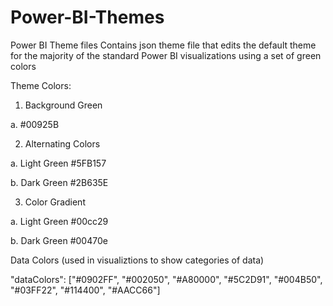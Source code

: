 # Power-BI-Themes
Power BI Theme files
Contains json theme file that edits the default theme for the majority of the standard Power BI visualizations using a set of green colors

Theme Colors:
1.	Background Green

a.	#00925B
  
2.	Alternating Colors

a.	Light Green #5FB157
  
b.	Dark Green #2B635E
  
3.	Color Gradient

a.	Light Green #00cc29
  
b.	Dark Green #00470e
  

Data Colors (used in visualiztions to show categories of data)

"dataColors": ["#0902FF", "#002050", "#A80000", "#5C2D91", "#004B50", "#03FF22", "#114400", "#AACC66"]
